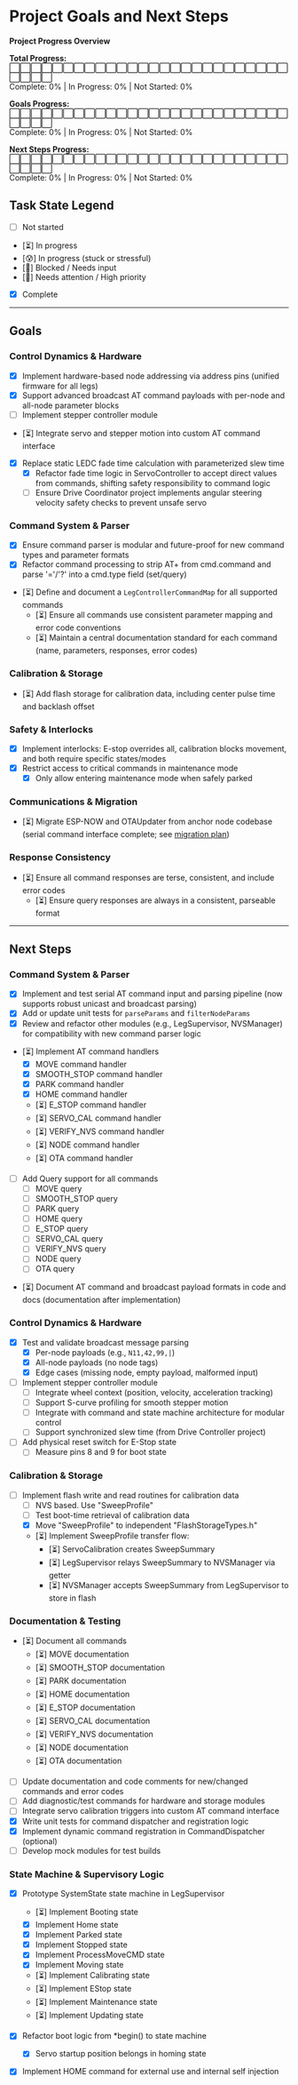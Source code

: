# Project Goals and Next Steps

**Project Progress Overview**

**Total Progress:**  
⬜⬜⬜⬜⬜⬜⬜⬜⬜⬜⬜⬜⬜⬜⬜⬜⬜⬜⬜⬜⬜⬜⬜⬜⬜⬜⬜⬜⬜⬜  
Complete: 0% | In Progress: 0% | Not Started: 0%

**Goals Progress:**  
⬜⬜⬜⬜⬜⬜⬜⬜⬜⬜⬜⬜⬜⬜⬜⬜⬜⬜⬜⬜⬜⬜⬜⬜⬜⬜⬜⬜⬜⬜  
Complete: 0% | In Progress: 0% | Not Started: 0%

**Next Steps Progress:**  
⬜⬜⬜⬜⬜⬜⬜⬜⬜⬜⬜⬜⬜⬜⬜⬜⬜⬜⬜⬜⬜⬜⬜⬜⬜⬜⬜⬜⬜⬜  
Complete: 0% | In Progress: 0% | Not Started: 0%

## Task State Legend

- [ ] Not started
- [⏳] In progress
- [😰] In progress (stuck or stressful)
- [🧩] Blocked / Needs input
- [🚩] Needs attention / High priority
- [x] Complete

---

## Goals

### Control Dynamics & Hardware
- [x] Implement hardware-based node addressing via address pins (unified firmware for all legs)
- [x] Support advanced broadcast AT command payloads with per-node and all-node parameter blocks
- [ ] Implement stepper controller module
- [⏳] Integrate servo and stepper motion into custom AT command interface
- [x] Replace static LEDC fade time calculation with parameterized slew time
    - [x] Refactor fade time logic in ServoController to accept direct values from commands, shifting safety responsibility to command logic
    - [ ] Ensure Drive Coordinator project implements angular steering velocity safety checks to prevent unsafe servo

### Command System & Parser
- [x] Ensure command parser is modular and future-proof for new command types and parameter formats
- [x] Refactor command processing to strip AT+ from cmd.command and parse '='/'?' into a cmd.type field (set/query)
- [⏳] Define and document a `LegControllerCommandMap` for all supported commands
    - [⏳] Ensure all commands use consistent parameter mapping and error code conventions
    - [⏳] Maintain a central documentation standard for each command (name, parameters, responses, error codes)

### Calibration & Storage
- [⏳] Add flash storage for calibration data, including center pulse time and backlash offset

### Safety & Interlocks
- [x] Implement interlocks: E-stop overrides all, calibration blocks movement, and both require specific states/modes
- [x] Restrict access to critical commands in maintenance mode
    - [x] Only allow entering maintenance mode when safely parked

### Communications & Migration
- [⏳] Migrate ESP-NOW and OTAUpdater from anchor node codebase (serial command interface complete; see [migration plan](./ESP-NOW_Command_OTA_Migration_Plan.md))

### Response Consistency
- [⏳] Ensure all command responses are terse, consistent, and include error codes
    - [⏳] Ensure query responses are always in a consistent, parseable format

---

## Next Steps

### Command System & Parser
- [x] Implement and test serial AT command input and parsing pipeline (now supports robust unicast and broadcast parsing)
- [x] Add or update unit tests for `parseParams` and `filterNodeParams`
- [x] Review and refactor other modules (e.g., LegSupervisor, NVSManager) for compatibility with new command parser logic
- [⏳] Implement AT command handlers
    - [x] MOVE command handler
    - [x] SMOOTH_STOP command handler
    - [x] PARK command handler
    - [x] HOME command handler
    - [⏳] E_STOP command handler
    - [⏳] SERVO_CAL command handler
    - [⏳] VERIFY_NVS command handler
    - [⏳] NODE command handler
    - [⏳] OTA command handler
- [ ] Add Query support for all commands
    - [ ] MOVE query
    - [ ] SMOOTH_STOP query
    - [ ] PARK query
    - [ ] HOME query
    - [ ] E_STOP query
    - [ ] SERVO_CAL query
    - [ ] VERIFY_NVS query
    - [ ] NODE query
    - [ ] OTA query
- [⏳] Document AT command and broadcast payload formats in code and docs (documentation after implementation)

### Control Dynamics & Hardware

- [x] Test and validate broadcast message parsing
    - [x] Per-node payloads (e.g., `N11,42,99,|`)
    - [x] All-node payloads (no node tags)
    - [x] Edge cases (missing node, empty payload, malformed input)
- [ ] Implement stepper controller module
    - [ ] Integrate wheel context (position, velocity, acceleration tracking)
    - [ ] Support S-curve profiling for smooth stepper motion
    - [ ] Integrate with command and state machine architecture for modular control
    - [ ] Support synchronized slew time (from Drive Controller project)
- [ ] Add physical reset switch for E-Stop state
    - [ ] Measure pins 8 and 9 for boot state

### Calibration & Storage
- [ ] Implement flash write and read routines for calibration data
    - [ ] NVS based. Use "SweepProfile"
    - [ ] Test boot-time retrieval of calibration data
    - [x] Move "SweepProfile" to independent "FlashStorageTypes.h"
    - [⏳] Implement SweepProfile transfer flow:
        - [⏳] ServoCalibration creates SweepSummary
        - [⏳] LegSupervisor relays SweepSummary to NVSManager via getter
        - [⏳] NVSManager accepts SweepSummary from LegSupervisor to store in flash

### Documentation & Testing
- [⏳] Document all commands
    - [⏳] MOVE documentation
    - [⏳] SMOOTH_STOP documentation
    - [⏳] PARK documentation
    - [⏳] HOME documentation
    - [⏳] E_STOP documentation
    - [⏳] SERVO_CAL documentation
    - [⏳] VERIFY_NVS documentation
    - [⏳] NODE documentation
    - [⏳] OTA documentation
- [ ] Update documentation and code comments for new/changed commands and error codes
- [ ] Add diagnostic/test commands for hardware and storage modules
- [ ] Integrate servo calibration triggers into custom AT command interface
- [x] Write unit tests for command dispatcher and registration logic
- [x] Implement dynamic command registration in CommandDispatcher (optional)
- [ ] Develop mock modules for test builds

### State Machine & Supervisory Logic
- [x] Prototype SystemState state machine in LegSupervisor
    - [⏳] Implement Booting state
    - [x] Implement Home state
    - [x] Implement Parked state
    - [x] Implement Stopped state
    - [x] Implement ProcessMoveCMD state
    - [x] Implement Moving state
    - [⏳] Implement Calibrating state
    - [⏳] Implement EStop state
    - [⏳] Implement Maintenance state
    - [⏳] Implement Updating state
- [x] Refactor boot logic from *begin() to state machine
    - [x] Servo startup position belongs in homing state
- [x] Implement HOME command for external use and internal self injection

